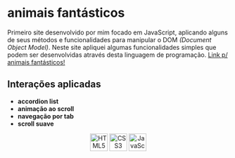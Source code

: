 # animais fantásticos

Primeiro site desenvolvido por mim focado em JavaScript, aplicando alguns de seus métodos e funcionalidades para manipular o DOM _(Document Object Model)_. Neste site apliquei algumas funcionalidades simples que podem ser desenvolvidas através desta linguagem de programação.
[Link p/ animais fantásticos!](https://pedrohenriquesampaionovaes.github.io/animais-fantasticos/)

## Interações aplicadas

- **accordion list**
- **animação ao scroll**
- **navegação por tab**
- **scroll suave**

<div align="center"> 
  <img src="https://user-images.githubusercontent.com/92189897/153770075-756e9360-7158-4c20-b0a9-ca9d3aa4d4cd.svg" width="40px" title="HTML5">
  <img src="https://user-images.githubusercontent.com/92189897/153770073-66454a23-e61c-4639-a524-ccfce50448b0.svg" width="40px" title="CSS3">
  <img src="https://user-images.githubusercontent.com/92189897/153770077-a55a55f0-5949-449b-a5cc-cbe6e1c24c49.svg" width="40px" title="JavaScript">
</div>